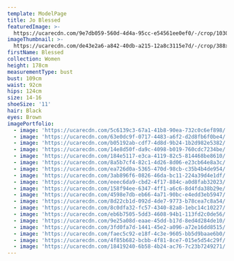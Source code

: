 ```yaml
---
template: ModelPage
title: Jo Blessed
featuredImage: >-
  https://ucarecdn.com/9e7db059-560d-4d4a-95cc-e54561ee0ef0/-/crop/1030x602/0,0/-/preview/
imageThumbnail: >-
  https://ucarecdn.com/de43e2a6-a842-40db-a215-12a8c3115e7d/-/crop/388x510/436,99/-/preview/
firstName: Blessed
collection: Women
height: 178cm
measurementType: bust
bust: 109cm
waist: 92cm
hips: 124cm
size: 14-16
shoeSize: '11'
hair: Black
eyes: Brown
imagePortfolio:
  - image: 'https://ucarecdn.com/5c6139c3-67a1-41b8-90ea-732c0c6ef898/'
  - image: 'https://ucarecdn.com/63e0dc9f-0717-4483-a6f2-d2d8fb6f0be4/'
  - image: 'https://ucarecdn.com/b05192ab-cdf7-4d8d-9b24-1b2d982e5382/'
  - image: 'https://ucarecdn.com/14e8d50f-da9c-4098-b019-760cdc7234be/'
  - image: 'https://ucarecdn.com/184e5117-e3ca-4119-82c5-814468be8610/'
  - image: 'https://ucarecdn.com/8a5b7cf4-82c1-4d26-8d06-e23cb64e8a3c/'
  - image: 'https://ucarecdn.com/ea726d0a-5365-470d-98cb-c35b4b4de954/'
  - image: 'https://ucarecdn.com/3ab896f6-0826-46da-bc11-224a39d4e1df/'
  - image: 'https://ucarecdn.com/eeec6da9-cbd2-4f17-884c-a0d8fab32023/'
  - image: 'https://ucarecdn.com/158f94ee-6347-4ff1-a6c6-8d4fda38b29e/'
  - image: 'https://ucarecdn.com/4598e7db-eb66-4a71-90bc-e4edd3eb5947/'
  - image: 'https://ucarecdn.com/8d22cb1d-092d-4de7-9773-b78cea7c8a54/'
  - image: 'https://ucarecdn.com/8c0dfa32-fc57-4340-82a8-1ebc14c10227/'
  - image: 'https://ucarecdn.com/eb6b7505-5dd3-4608-94b1-113fd2c0de56/'
  - image: 'https://ucarecdn.com/9e25a08d-eaae-45dd-b17d-8ed4d284de10/'
  - image: 'https://ucarecdn.com/3fd0fa7d-1441-45e2-a096-a72e16dd8515/'
  - image: 'https://ucarecdn.com/faec5c92-e18f-4c3e-9605-bb5d9baae6b0/'
  - image: 'https://ucarecdn.com/4f85b682-bcbb-4f81-8ce7-015e5d54c29f/'
  - image: 'https://ucarecdn.com/18419240-6b58-4b24-ac76-7c23b7249271/'
---
```


